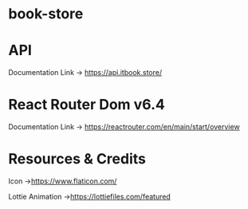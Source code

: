 # book-store

# API
 Documentation Link -> https://api.itbook.store/

# React Router Dom v6.4 
 Documentation Link -> https://reactrouter.com/en/main/start/overview

# Resources & Credits
Icon ->https://www.flaticon.com/


Lottie Animation ->https://lottiefiles.com/featured


